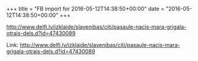 +++
title = "FB import for 2016-05-12T14:38:50+00:00"
date = "2016-05-12T14:38:50+00:00"
+++

http://www.delfi.lv/izklaide/slavenibas/citi/pasaule-nacis-mara-grigala-otrais-dels.d?id=47430089


Link: http://www.delfi.lv/izklaide/slavenibas/citi/pasaule-nacis-mara-grigala-otrais-dels.d?id=47430089
